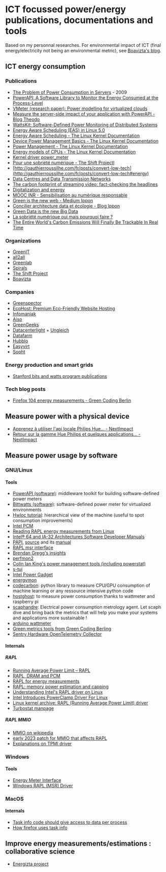 # ICT focussed power/energy publications, documentations and tools

Based on my personnal researches. For environmental impact of ICT (final energy/electricity not being an environmental metric), see [Boavizta's blog](https://boavizta.org/en/blog).

## ICT energy consumption

### Publications

- [The Problem of Power Consumption in Servers](https://www.infoq.com/articles/power-consumption-servers/) - 2009
- [PowerAPI: A Software Library to Monitor the Energy Consumed at the Process-Level](https://ercim-news.ercim.eu/en92/special/powerapi-a-software-library-to-monitor-the-energy-consumed-at-the-process-level)
- [VMeter (research paper): Power modelling for virtualized clouds](https://ieeexplore.ieee.org/document/5470907)
- [Measure the server-side impact of your application with PowerAPI - Blog Theodo](https://blog.theodo.com/2020/05/greenit-measure-server-energy-consumption-powerapi/)
- [WattsKit: Software-Defined Power Monitoring of Distributed Systems](https://hal.inria.fr/hal-01439889)
- [Energy Aware Scheduling (EAS) in Linux 5.0](https://community.arm.com/developer/ip-products/processors/b/processors-ip-blog/posts/energy-aware-scheduling-in-linux)
- [Energy Aware Scheduling - The Linux Kernel Documentation](https://www.kernel.org/doc/html/v5.5-rc2/scheduler/sched-energy.html)
- [Device Power Management Basics - The Linux Kernel Documentation](https://www.kernel.org/doc/html/v4.14/driver-api/pm/devices.html)
- [Power Management - The Linux Kernel Documentation](https://www.kernel.org/doc/html/latest/power/index.html)
- [Energy models of CPUs - The Linux Kernel Documentation](https://www.kernel.org/doc/html/latest/power/energy-model.html)
- [Kernel driver power_meter](https://www.kernel.org/doc/html/latest/hwmon/acpi_power_meter.html)
- [Pour une sobriété numérique - The Shift Projectl](https://theshiftproject.org/article/pour-une-sobriete-numerique-rapport-shift/)
- [http://gauthierroussilhe.com/fr/posts/convert-low-tech](http://gauthierroussilhe.com/fr/posts/convert-low-tech#energy)
- [Data Centres and Data Transmission Networks](https://www.iea.org/reports/data-centres-and-data-transmission-networks#resources)
- [The carbon footprint of streaming video: fact-checking the headlines](https://www.iea.org/commentaries/the-carbon-footprint-of-streaming-video-fact-checking-the-headlines)
- [Digitalization and energy](https://www.iea.org/reports/digitalisation-and-energy)
- [MOOC INR - Sensibilisation au numérique responsable](https://www.academie-nr.org/sensibilisation/#/)
- [Green is the new web - Medium Ippon](https://medium.com/ippon/green-is-the-new-web-75d56226a4b)
- [Concilier architecture data et écologie - Blog Ippon](https://blog.ippon.fr/2019/12/16/concilier-architecture-data-et-ecologie-cest-possible-une-introduction-au-green-it/)
- [Green Data is the new Big Data](https://www.youtube.com/watch?v=gIb2KeSINp4)
- [La sobriété numérique oui mais pourquoi faire ?](https://signal.eu.org/blog/2020/07/15/la-sobriete-numerique-oui-mais-pour-quoi-faire/)
- [The Entire World's Carbon Emissions Will Finally Be Trackable In Real Time ](https://news.slashdot.org/story/20/07/17/2057205/the-entire-worlds-carbon-emissions-will-finally-be-trackable-in-real-time)

### Organizations

- [GreenIT](https://www.greenit.fr/)
- [all2all](http://www.all2all.org)
- [Greenlab](https://greenlab.di.uminho.pt/)
- [Spirals](https://team.inria.fr/spirals/)
- [The Shift Project](https://theshiftproject.org/)
- [Boavizta](https://boavizta.org/en)

### Companies

- [Greenspector](https://greenspector.com/en/home/)
- [EcoHost: Premium Eco-Friendly Website Hosting](https://www.eco-host.co/)
- [Infomaniak](https://www.infomaniak.com)
- [Aiso](https://www.aiso.net/)
- [GreenGeeks](https://www.greengeeks.com/)
- [Datacenterlight](https://datacenterlight.ch/) + [Ungleich](https://ungleich.ch/)
- [Datafarm](https://datafarm.io/)
- [Hubblo](https://hubblo.org)
- [Easyvirt](https://www.easyvirt.com/)
- [Sopht](https://sopht.com/)

### Energy production and smart grids

- [Stanford bits and watts program publications](https://energy.stanford.edu/bitsandwatts/research/publications)

### Tech blog posts

- [Firefox 104 energy measurements - Green Coding Berlin](https://www.green-coding.org/blog/firefox-104-energy-measurements/)

## Measure power with a physical device

- [Apprenez à utiliser l'api locale Philips Hue... - NextImpact](https://www.nextinpact.com/article/66882/apprenez-a-utiliser-api-locale-philips-hue-et-a-utiliser-dans-premier-script-python)
- [Retour sur la gamme Hue Philips et quelques applications... - NextImpact](https://www.nextinpact.com/article/66883/retour-sur-gamme-hue-philips-et-quelques-applications-creees-par-communaute)

## Measure power usage by software

### GNU/Linux

#### Tools

- [PowerAPI (software)](https://powerapi-ng.github.io): middleware toolkit for building software-defined power meters
- [Bittwatts (software)](https://github.com/Spirals-Team/bitwatts): software-defined power meter for virtualized environments
- [Hwloc tutorial](https://www.open-mpi.org/projects/hwloc/tutorials/20120702-POA-hwloc-tutorial.html): hierarchical view of the machine (useful to spot consumption improvements)
- [Intel PCM](https://software.intel.com/content/www/us/en/develop/articles/intel-performance-counter-monitor.html)
- [Reading RAPL energy measurements from Linux](http://web.eece.maine.edu/~vweaver/projects/rapl/)
- [Intel® 64 and IA-32 Architectures Software Developer Manuals](https://software.intel.com/content/www/us/en/develop/articles/intel-sdm.html)
- [PAPI](https://icl.utk.edu/papi/), [source](https://bitbucket.org/icl/papi/src/master/) and its [manual](https://linux.die.net/man/3/papi)
- [RAPL msr interface](https://community.intel.com/t5/Software-Tuning-Performance/RAPL-MSR-Interface/td-p/938123)
- [Brendan Gregg's insights](http://www.brendangregg.com/linuxperf.html)
- [perfmon2](http://perfmon2.sourceforge.net/)
- [Colin Ian King's power management tools (including powerstat)](https://launchpad.net/~colin-king/+archive/ubuntu/powermanagement)
- [s-tui](https://github.com/amanusk/s-tui)
- [Intel Power Gadget](https://software.intel.com/content/www/us/en/develop/articles/intel-power-gadget.html#attachment-heading)
- [energymon](https://github.com/energymon/energymon)
- [codecarbon](https://github.com/mlco2/codecarbon): python library to measure CPU/GPU consumption of machine learning or any ressource intensive python code
- [hostghost](https://gitlab.com/localg-host/hostghost): to measure power consumption thanks to wattmeter and raspberry pi
- [scaphandre](https://github.com/hubblo-org/scaphandre/): Electrical power consumption metrology agent. Let scaph dive and bring back the metrics that will help you make your systems and applications more sustainable !
- [arduino wattmeter](https://circuitdigest.com/microcontroller-projects/arduino-wattmeter-to-measure-voltage-current-power-consumption)
- [Green metrics tools from Green Coding Berling](https://github.com/green-coding-berlin/green-metrics-tool)
- [Sentry Hardware OpenTelemetry Collector](https://www.sentrysoftware.com/docs/hws-otel-collector/2.0.00/index.html)

#### Internals

##### RAPL

- [Running Average Power Limit – RAPL](https://01.org/blogs/2014/running-average-power-limit-%E2%80%93-rapl)
- [RAPL, DRAM and PCM](https://community.intel.com/t5/Software-Tuning-Performance/RAPL-DRAM-and-PCM/td-p/942608)
- [RAPL for energy measurements](https://community.intel.com/t5/Software-Tuning-Performance/RAPL-for-energy-measurement/td-p/919723)
- [RAPL: memory power estimation and capping](https://dl.acm.org/doi/10.1145/1840845.1840883)
- [Understanding Intel's RAPL driver on Linux](https://www.phoronix.com/scan.php?page=news_item&px=MTcxMjY)
- [Intel Introduces PowerClamp Driver For Linux](https://www.phoronix.com/scan.php?page=news_item&px=MTIyOTE)
- [Linux kernel archive: RAPL (Running Average Power Limit) driver](http://lkml.iu.edu/hypermail/linux/kernel/1304.0/01322.html)
- [Turbostat manpage](https://www.linux.org/docs/man8/turbostat.html)

##### RAPL MMIO

- [MMIO on wikipedia](https://en.wikipedia.org/wiki/Memory-mapped_I/O_and_port-mapped_I/O)
- [early 2023 patch for MMIO that affects RAPL](https://lwn.net/Articles/929547/)
- [Explanations on TPMI driver](https://www.phoronix.com/news/Intel-TPMI-Linux-Driver)

### Windows

#### Tools

- [Energy Meter Interface](https://docs.microsoft.com/en-us/windows-hardware/drivers/powermeter/energy-meter-interface)
- [Windows RAPL (MSR) Driver](https://github.com/hubblo-org/windows-rapl-driver/)

### MacOS

#### Internals

- [Task info code should give access to data per process](https://github.com/apple/darwin-xnu/blob/8f02f2a044b9bb1ad951987ef5bab20ec9486310/osfmk/mach/task_info.h#L464)
- [How firefox uses task info](https://hg.mozilla.org/mozilla-central/file/tip/tools/profiler/core/PowerCounters-mac.cpp#l35)

## Improve energy measurements/estimations : collaborative science

- [Energizta project](https://github.com/Boavizta/Energizta/)
